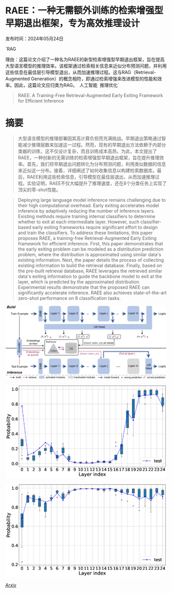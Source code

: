 # RAEE：一种无需额外训练的检索增强型早期退出框架，专为高效推理设计

发布时间：2024年05月24日

`RAG

理由：这篇论文介绍了一种名为RAEE的新型检索增强型早期退出框架，旨在提高大型语言模型的推理效率。该框架通过检索相关信息来近似分布预测问题，并利用这些信息在最佳层引导模型退出，从而加速推理过程。这与RAG（Retrieval-Augmented Generation）的概念相符，即通过检索增强来改进模型的性能和效率。因此，这篇论文应归类为RAG。` `人工智能` `推理优化`

> RAEE: A Training-Free Retrieval-Augmented Early Exiting Framework for Efficient Inference

# 摘要

> 大型语言模型的推理部署因其高计算负担而充满挑战。早期退出策略通过智能减少推理层数来加速这一过程。然而，现有的早期退出方法依赖于内部分类器的训练，这不仅设计复杂，而且训练成本高昂。为此，本文提出了RAEE，一种创新的无需训练的检索增强型早期退出框架，旨在提升推理效率。首先，我们将早期退出问题转化为分布预测问题，利用类似数据的信息来近似这一分布。接着，详细阐述了如何收集信息以构建检索数据库。最后，RAEE利用这些检索信息，引导模型在最佳层退出，从而加速推理过程。实验证明，RAEE不仅大幅提升了推理速度，还在8个分类任务上实现了顶尖的零-shot性能。

> Deploying large language model inference remains challenging due to their high computational overhead. Early exiting accelerates model inference by adaptively reducing the number of inference layers. Existing methods require training internal classifiers to determine whether to exit at each intermediate layer. However, such classifier-based early exiting frameworks require significant effort to design and train the classifiers. To address these limitations, this paper proposes RAEE, a training-free Retrieval-Augmented Early Exiting framework for efficient inference. First, this paper demonstrates that the early exiting problem can be modeled as a distribution prediction problem, where the distribution is approximated using similar data's existing information. Next, the paper details the process of collecting existing information to build the retrieval database. Finally, based on the pre-built retrieval database, RAEE leverages the retrieved similar data's exiting information to guide the backbone model to exit at the layer, which is predicted by the approximated distribution. Experimental results demonstrate that the proposed RAEE can significantly accelerate inference. RAEE also achieves state-of-the-art zero-shot performance on 8 classification tasks.

![RAEE：一种无需额外训练的检索增强型早期退出框架，专为高效推理设计](../../../paper_images/2405.15198/x1.png)

![RAEE：一种无需额外训练的检索增强型早期退出框架，专为高效推理设计](../../../paper_images/2405.15198/x2.png)

![RAEE：一种无需额外训练的检索增强型早期退出框架，专为高效推理设计](../../../paper_images/2405.15198/x3.png)

[Arxiv](https://arxiv.org/abs/2405.15198)